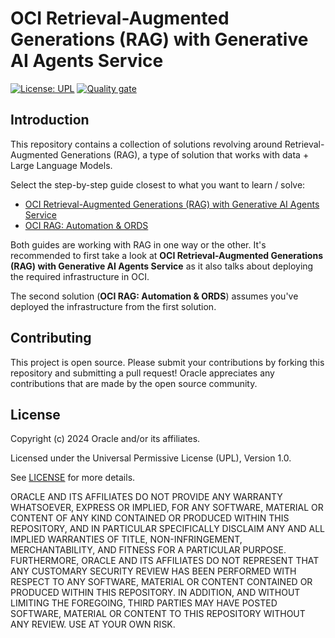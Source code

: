 # OCI Retrieval-Augmented Generations (RAG) with Generative AI Agents Service

[![License: UPL](https://img.shields.io/badge/license-UPL-green)](https://img.shields.io/badge/license-UPL-green) [![Quality gate](https://sonarcloud.io/api/project_badges/quality_gate?project=oracle-devrel_oci-rag-vectordb)](https://sonarcloud.io/dashboard?id=oracle-devrel_oci-rag-vectordb)

## Introduction

This repository contains a collection of solutions revolving around Retrieval-Augmented Generations (RAG), a type of solution that works with data + Large Language Models.

Select the step-by-step guide closest to what you want to learn / solve:

- [OCI Retrieval-Augmented Generations (RAG) with Generative AI Agents Service](./README_rag.md)
- [OCI RAG: Automation & ORDS](./README_ords.md)

Both guides are working with RAG in one way or the other. It's recommended to first take a look at **OCI Retrieval-Augmented Generations (RAG) with Generative AI Agents Service** as it also talks about deploying the required infrastructure in OCI.

The second solution (**OCI RAG: Automation & ORDS**) assumes you've deployed the infrastructure from the first solution.

## Contributing

This project is open source. Please submit your contributions by forking this repository and submitting a pull request! Oracle appreciates any contributions that are made by the open source community.

## License

Copyright (c) 2024 Oracle and/or its affiliates.

Licensed under the Universal Permissive License (UPL), Version 1.0.

See [LICENSE](LICENSE) for more details.

ORACLE AND ITS AFFILIATES DO NOT PROVIDE ANY WARRANTY WHATSOEVER, EXPRESS OR IMPLIED, FOR ANY SOFTWARE, MATERIAL OR CONTENT OF ANY KIND CONTAINED OR PRODUCED WITHIN THIS REPOSITORY, AND IN PARTICULAR SPECIFICALLY DISCLAIM ANY AND ALL IMPLIED WARRANTIES OF TITLE, NON-INFRINGEMENT, MERCHANTABILITY, AND FITNESS FOR A PARTICULAR PURPOSE.  FURTHERMORE, ORACLE AND ITS AFFILIATES DO NOT REPRESENT THAT ANY CUSTOMARY SECURITY REVIEW HAS BEEN PERFORMED WITH RESPECT TO ANY SOFTWARE, MATERIAL OR CONTENT CONTAINED OR PRODUCED WITHIN THIS REPOSITORY. IN ADDITION, AND WITHOUT LIMITING THE FOREGOING, THIRD PARTIES MAY HAVE POSTED SOFTWARE, MATERIAL OR CONTENT TO THIS REPOSITORY WITHOUT ANY REVIEW. USE AT YOUR OWN RISK.
